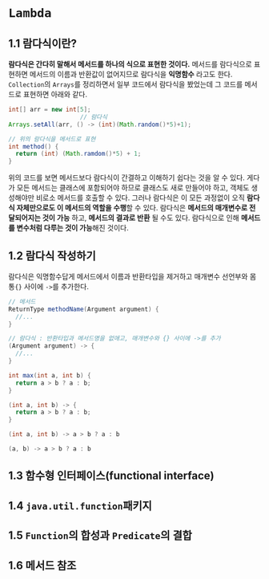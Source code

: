 # `Lambda`

## 1.1 람다식이란?
**람다식은 간다히 말해서 메서드를 하나의 식으로 표현한 것이다.** 메서드를 람다식으로 표현하면 메서드의 이름과 반환값이 없어지므로 람다식을 **익명함수** 라고도 한다. `Collection`의 `Arrays`를 정리하면서 일부 코드에서 람다식을 봤었는데 그 코드를 메서드로 표현하면 아래와 같다.

```java
int[] arr = new int[5];
                    // 람다식
Arrays.setAll(arr, () -> (int)(Math.random()*5)+1);
```

```java
// 위의 람다식을 메서드로 표현
int method() {
  return (int) (Math.ramdom()*5) + 1;
}
```

위의 코드를 보면 메서드보다 람다식이 간결하고 이해하기 쉽다는 것을 알 수 있다. 게다가 모든 메서드는 클래스에 포함되어야 하므로 클래스도 새로 만들어야 하고, 객체도 생성해야만 비로소 메서드를 호출할 수 있다. 그러나 람다식은 이 모든 과정없이 오직 **람다식 자체만으로도 이 메서드의 역할을 수행**할 수 있다.
람다식은 **메서드의 매개변수로 전달되어지는 것이 가능** 하고, **메서드의 결과로 반환** 될 수도 있다. 람다식으로 인해 **메서드를 변수처럼 다루는 것이 가능**해진 것이다.

## 1.2 람다식 작성하기
람다식은 익명함수답게 메서드에서 이름과 반환타입을 제거하고 매개변수 선언부와 몸통`{}` 사이에 `->`를 추가한다.
```java
// 메서드
ReturnType methodName(Argument argument) {
  //...
}

// 람다식 : 반환타입과 메서드명을 없애고, 매개변수와 {} 사이에 ->를 추가
(Argument argument) -> {
  //...
}
```
```java
int max(int a, int b) {
  return a > b ? a : b;
}

(int a, int b) -> {
  return a > b ? a : b;
}

(int a, int b) -> a > b ? a : b

(a, b) -> a > b ? a : b 
```


## 1.3 함수형 인터페이스(functional interface)

## 1.4 `java.util.function`패키지

## 1.5 `Function`의 합성과 `Predicate`의 결합

## 1.6 메서드 참조
